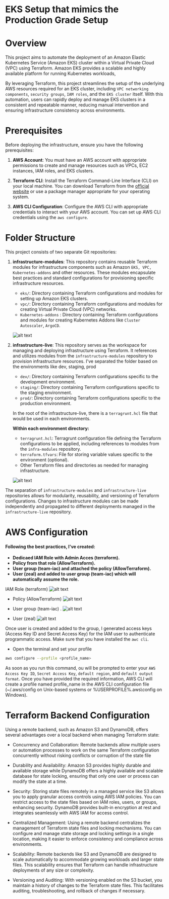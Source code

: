 # EKS Setup that mimics the Production Grade Setup


# Overview

This project aims to automate the deployment of an Amazon Elastic Kubernetes Service (Amazon EKS) cluster within a Virtual Private Cloud (VPC) using Terraform. Amazon EKS provides a scalable and highly available platform for running Kubernetes workloads, 

By leveraging Terraform, this project streamlines the setup of the underlying AWS resources required for an EKS cluster, including `VPC networking components`, `security groups`, `IAM roles`, and the `EKS cluster` itself. With this automation, users can rapidly deploy and manage EKS clusters in a consistent and repeatable manner, reducing manual intervention and ensuring infrastructure consistency across environments.


# Prerequisites

Before deploying the infrastructure, ensure you have the following prerequisites:

1. **AWS Account**: You must have an AWS account with appropriate permissions to create and manage resources such as VPCs, EC2 instances, IAM roles, and EKS clusters.

2. **Terraform CLI**: Install the Terraform Command-Line Interface (CLI) on your local machine. You can download Terraform from the [official website](https://www.terraform.io/downloads.html) or use a package manager appropriate for your operating system.

3. **AWS CLI Configuration**: Configure the AWS CLI with appropriate credentials to interact with your AWS account. You can set up AWS CLI credentials using the `aws configure`.


# Folder Structure

This project consists of two separate Git repositories:

1. **infrastructure-modules**: This repository contains reusable Terraform modules for infrastructure components such as Amazon `EKS, VPC, Kubernetes-addons` and other resources. These modules encapsulate best practices and standard configurations for provisioning specific infrastructure resources.

   - `eks/`: Directory containing Terraform configurations and modules for setting up Amazon EKS clusters.
   - `vpc/`: Directory containing Terraform configurations and modules for creating Virtual Private Cloud (VPC) networks.
   - `Kubernetes-addons` : Directory containing Terraform configurations and modules for creating Kubernetes Addons like `Cluster Autoscaler`, `ArgoCD`.

   ![alt text](images/infra-modules.png)

2. **infrastructure-live**: This repository serves as the workspace for managing and deploying infrastructure using Terraform. It references and utilizes modules from the `infrastructure-modules` repository to provision infrastructure resources. I've separated the folder based on the environments like dev, staging, prod

   - `dev/`: Directory containing Terraform configurations specific to the development environment.
   - `staging/`: Directory containing Terraform configurations specific to the staging environment.
   - `prod/`: Directory containing Terraform configurations specific to the production environment.

   In the root of the infrastructure-live, there is a `terragrunt.hcl` file that would be used in each environments.
    
    **Within each environment directory:**
     - `terragrunt.hcl`: Terragrunt configuration file defining the Terraform configurations to be applied, including references to modules from the `infra-modules` repository.
     - `terraform.tfvars`: File for storing variable values specific to the environment (optional).
     - Other Terraform files and directories as needed for managing infrastructure.

    ![alt text](images/infra-live.png)

The separation of `infrastructure-modules` and `infrastructure-live` repositories allows for modularity, reusability, and versioning of Terraform configurations. Changes to infrastructure modules can be made independently and propagated to different deployments managed in the `infrastructure-live` repository.


# AWS Configuration
#### Following the best practices, I've created:

- **Dedicaed IAM Role with Admin Acces (terraform).**
- **Policy from that role (AllowTerraform).**
- **User group (team-iac) and attached the policy (AllowTerraform).**
- **User (zeal) and added to user group (team-iac) which will automatically assume the role.**

IAM Role (terraform)
![alt text](images/Role.png)

- Policy (AllowTerraform)
![alt text](images/policy.png)

- User group (team-iac) .
![alt text](images/group.png)

- User (zeal) 
![alt text](images/user.png)

Once user is created and added to the group, I generated access keys (Access Key ID and Secret Access Key) for the IAM user  to authenticate programmatic access. Make sure that you have installed the `awc cli`.
- Open the terminal and set your profile 

```bash
aws configure --profile <profile_name>
```
As soon as you run this command, ou will be prompted to enter your `AWS Access Key ID`, `Secret Access Key`, `default region`, and `default output format`. Once you have provided the required information, AWS CLI will create a profile named profile_name in the AWS CLI configuration file (~/.aws/config on Unix-based systems or %USERPROFILE%\.aws\config on Windows).


# Terraform Backend Configuration
Using a remote backend, such as Amazon S3 and DynamoDB, offers several advantages over a local backend when managing Terraform state:

- Concurrency and Collaboration: 
Remote backends allow multiple users or automation processes to work on the same Terraform configuration concurrently without risking conflicts or corruption of the state file

- Durability and Availability:
Amazon S3 provides highly durable and available storage while DynamoDB offers a highly available and scalable database for state locking, ensuring that only one user or process can modify the state at a time.

- Security:
Storing state files remotely in a managed service like S3 allows you to apply granular access controls using AWS IAM policies. You can restrict access to the state files based on IAM roles, users, or groups, enhancing security.
DynamoDB provides built-in encryption at rest and integrates seamlessly with AWS IAM for access control.

- Centralized Management:
Using a remote backend centralizes the management of Terraform state files and locking mechanisms. You can configure and manage state storage and locking settings in a single location, making it easier to enforce consistency and compliance across environments.

- Scalability:
Remote backends like S3 and DynamoDB are designed to scale automatically to accommodate growing workloads and larger state files. This scalability ensures that Terraform can handle infrastructure deployments of any size or complexity.

- Versioning and Auditing:
With versioning enabled on the S3 bucket, you maintain a history of changes to the Terraform state files. This facilitates auditing, troubleshooting, and rollback of changes if necessary.
